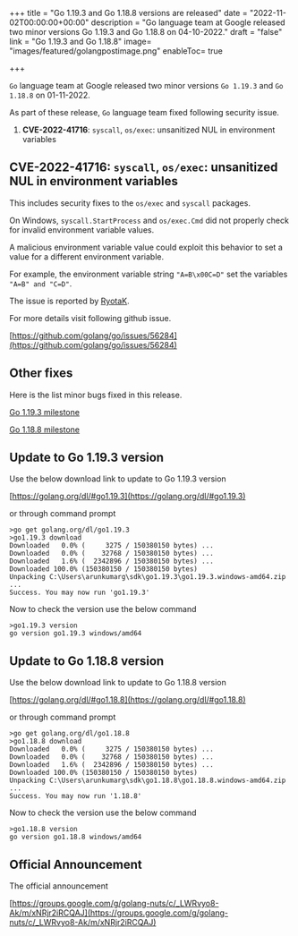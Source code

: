 +++
title = "Go 1.19.3 and Go 1.18.8 versions are released"
date = "2022-11-02T00:00:00+00:00"
description = "Go language team at Google released two minor versions Go 1.19.3 and Go 1.18.8 on 04-10-2022."
draft = "false"
link = "Go 1.19.3 and Go 1.18.8"
image= "images/featured/golangpostimage.png"
enableToc= true

+++

`Go` language team at Google released two minor versions `Go 1.19.3` and `Go 1.18.8` on 01-11-2022.

As part of these release, `Go` language team fixed following security issue.

1. **CVE-2022-41716**: `syscall`, `os/exec`: unsanitized NUL in environment variables


## CVE-2022-41716: `syscall`, `os/exec`: unsanitized NUL in environment variables

This includes security fixes to the `os/exec` and `syscall` packages.

On Windows, `syscall.StartProcess` and `os/exec.Cmd` did not properly check for invalid environment variable values. 

A malicious environment variable value could exploit this behavior to set a value for a different environment variable. 

For example, the environment variable string `"A=B\x00C=D"` set the variables `"A=B" and "C=D"`.

The issue is reported by [RyotaK](https://twitter.com/ryotkak).

For more details visit following github issue.

[https://github.com/golang/go/issues/56284](https://github.com/golang/go/issues/56284)
## Other fixes

Here is the list minor bugs fixed in this release.

[Go 1.19.3 milestone](https://github.com/golang/go/issues?q=milestone%3AGo1.19.3+label%3ACherryPickApproved)

[Go 1.18.8 milestone](https://github.com/golang/go/issues?q=milestone%3AGo1.18.8+label%3ACherryPickApproved)

## Update to Go 1.19.3 version

Use the below download link to update to Go 1.19.3 version

[https://golang.org/dl/#go1.19.3](https://golang.org/dl/#go1.19.3)


or through command prompt 

```
>go get golang.org/dl/go1.19.3
>go1.19.3 download
Downloaded   0.0% (     3275 / 150380150 bytes) ...
Downloaded   0.0% (    32768 / 150380150 bytes) ...
Downloaded   1.6% (  2342896 / 150380150 bytes) ...
Downloaded 100.0% (150380150 / 150380150 bytes)
Unpacking C:\Users\arunkumarg\sdk\go1.19.3\go1.19.3.windows-amd64.zip ...
Success. You may now run 'go1.19.3'
```

Now to check the version use the below command

```
>go1.19.3 version
go version go1.19.3 windows/amd64
```

## Update to Go 1.18.8 version

Use the below download link to update to Go 1.18.8 version

[https://golang.org/dl/#go1.18.8](https://golang.org/dl/#go1.18.8)

or through command prompt 

```
>go get golang.org/dl/go1.18.8
>go1.18.8 download
Downloaded   0.0% (     3275 / 150380150 bytes) ...
Downloaded   0.0% (    32768 / 150380150 bytes) ...
Downloaded   1.6% (  2342896 / 150380150 bytes) ...
Downloaded 100.0% (150380150 / 150380150 bytes)
Unpacking C:\Users\arunkumarg\sdk\go1.18.8\go1.18.8.windows-amd64.zip ...
Success. You may now run '1.18.8'
```

Now to check the version use the below command

```
>go1.18.8 version
go version go1.18.8 windows/amd64
```

## Official Announcement

The official announcement

[https://groups.google.com/g/golang-nuts/c/_LWRvyo8-Ak/m/xNRjr2iRCQAJ](https://groups.google.com/g/golang-nuts/c/_LWRvyo8-Ak/m/xNRjr2iRCQAJ)

